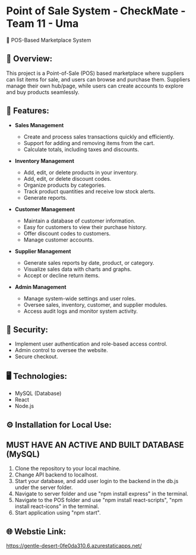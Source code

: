 # Point of Sale System - CheckMate - Team 11 - Uma

🛒 POS-Based Marketplace System

## 📌 Overview:
This project is a Point-of-Sale (POS) based marketplace where suppliers can list items for sale, and users can browse and purchase them. Suppliers manage their own hub/page, while users can create accounts to explore and buy products seamlessly.

## 🔑  Features:
- **Sales Management**
  - Create and process sales transactions quickly and efficiently.
  - Support for adding and removing items from the cart.
  - Calculate totals, including taxes and discounts.
 
- **Inventory Management**
  - Add, edit, or delete products in your inventory.
  - Add, edit, or delete discount codes.
  - Organize products by categories.
  - Track product quantities and receive low stock alerts.
  - Generate reports.

- **Customer Management**
  - Maintain a database of customer information.
  - Easy for customers to view their purchase history.
  - Offer discount codes to customers.
  - Manage customer accounts.
 
- **Supplier Management**
  - Generate sales reports by date, product, or category.
  - Visualize sales data with charts and graphs.
  - Accept or decline return items.
 
- **Admin Management**
  - Manage system-wide settings and user roles.
  - Oversee sales, inventory, customer, and supplier modules.
  - Access audit logs and monitor system activity.

## 🔐 Security:
  - Implement user authentication and role-based access control.
  - Admin control to oversee the website.
  - Secure checkout.
 
## 🖥️ Technologies:
  - MySQL (Database)
  - React
  - Node.js

## ⚙️ Installation for Local Use:
## MUST HAVE AN ACTIVE AND BUILT DATABASE (MySQL)
  1. Clone the repository to your local machine.
  2. Change API backend to localhost.
  3. Start your database, and add user login to the backend in the db.js under the server folder.
  4. Navigate to server folder and use "npm install express" in the terminal.
  5. Navigate to the POS folder and use "npm install react-scripts", "npm install react-icons" in the terminal.
  6. Start application using "npm start".

## 🌐 Webstie Link:
https://gentle-desert-0fe0da310.6.azurestaticapps.net/



  
